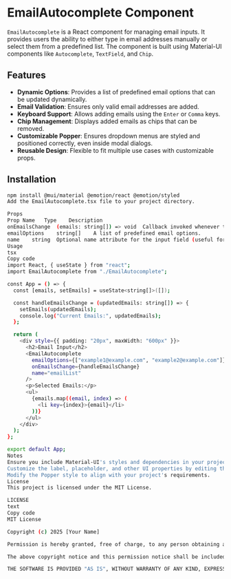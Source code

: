 # EmailAutocomplete Component

`EmailAutocomplete` is a React component for managing email inputs. It provides users the ability to either type in email addresses manually or select them from a predefined list. The component is built using Material-UI components like `Autocomplete`, `TextField`, and `Chip`.

## Features

- **Dynamic Options**: Provides a list of predefined email options that can be updated dynamically.
- **Email Validation**: Ensures only valid email addresses are added.
- **Keyboard Support**: Allows adding emails using the `Enter` or `Comma` keys.
- **Chip Management**: Displays added emails as chips that can be removed.
- **Customizable Popper**: Ensures dropdown menus are styled and positioned correctly, even inside modal dialogs.
- **Reusable Design**: Flexible to fit multiple use cases with customizable props.

## Installation

```bash
npm install @mui/material @emotion/react @emotion/styled
Add the EmailAutocomplete.tsx file to your project directory.

Props
Prop Name	Type	Description
onEmailsChange	(emails: string[]) => void	Callback invoked whenever the list of emails changes.
emailOptions	string[]	A list of predefined email options.
name	string	Optional name attribute for the input field (useful for forms).
Usage
tsx
Copy code
import React, { useState } from "react";
import EmailAutocomplete from "./EmailAutocomplete";

const App = () => {
  const [emails, setEmails] = useState<string[]>([]);

  const handleEmailsChange = (updatedEmails: string[]) => {
    setEmails(updatedEmails);
    console.log("Current Emails:", updatedEmails);
  };

  return (
    <div style={{ padding: "20px", maxWidth: "600px" }}>
      <h2>Email Input</h2>
      <EmailAutocomplete
        emailOptions={["example1@example.com", "example2@example.com"]}
        onEmailsChange={handleEmailsChange}
        name="emailList"
      />
      <p>Selected Emails:</p>
      <ul>
        {emails.map((email, index) => (
          <li key={index}>{email}</li>
        ))}
      </ul>
    </div>
  );
};

export default App;
Notes
Ensure you include Material-UI's styles and dependencies in your project.
Customize the label, placeholder, and other UI properties by editing the TextField and Autocomplete components.
Modify the Popper style to align with your project's requirements.
License
This project is licensed under the MIT License.

LICENSE
text
Copy code
MIT License

Copyright (c) 2025 [Your Name]

Permission is hereby granted, free of charge, to any person obtaining a copy of this software and associated documentation files (the "Software"), to deal in the Software without restriction, including without limitation the rights to use, copy, modify, merge, publish, distribute, sublicense, and/or sell copies of the Software, and to permit persons to whom the Software is furnished to do so, subject to the following conditions:

The above copyright notice and this permission notice shall be included in all copies or substantial portions of the Software.

THE SOFTWARE IS PROVIDED "AS IS", WITHOUT WARRANTY OF ANY KIND, EXPRESS OR IMPLIED, INCLUDING BUT NOT LIMITED TO THE WARRANTIES OF MERCHANTABILITY, FITNESS FOR A PARTICULAR PURPOSE AND NONINFRINGEMENT. IN NO EVENT SHALL THE AUTHORS OR COPYRIGHT HOLDERS BE LIABLE FOR ANY CLAIM, DAMAGES, OR OTHER LIABILITY, WHETHER IN AN ACTION OF CONTRACT, TORT OR OTHERWISE, ARISING FROM, OUT OF OR IN CONNECTION WITH THE SOFTWARE OR THE USE OR OTHER DEALINGS IN THE SOFTWARE